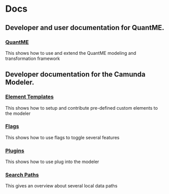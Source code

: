 # Docs

## Developer and user documentation for QuantME.

### [QuantME](./quantme)

This shows how to use and extend the QuantME modeling and transformation framework

## Developer documentation for the Camunda Modeler.

### [Element Templates](./element-templates)

This shows how to setup and contribute pre-defined custom elements to the modeler

### [Flags](./flags)

This shows how to use flags to toggle several features

### [Plugins](./plugins)

This shows how to use plug into the modeler

### [Search Paths](./search-paths)

This gives an overview about several local data paths
